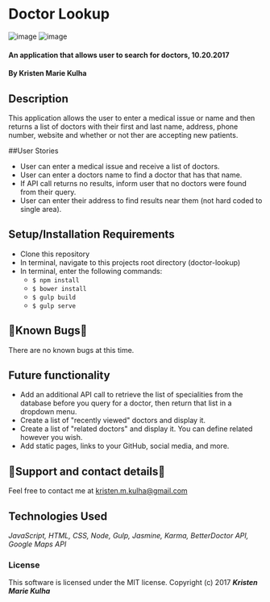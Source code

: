 # Doctor Lookup
![image](https://user-images.githubusercontent.com/15882954/31843642-0ff593f6-b5a9-11e7-87b1-2f44752d6ae4.jpg)
![image](https://user-images.githubusercontent.com/15882954/31843659-2aed5982-b5a9-11e7-868d-b635b1ea1e38.jpg)

#### An application that allows user to search for doctors, 10.20.2017

#### By Kristen Marie Kulha

## Description

This application allows the user to enter a medical issue or name and then returns a list of doctors with their first and last name, address, phone number, website and whether or not ther are accepting new patients.

##User Stories

* User can enter a medical issue and receive a list of doctors.
* User can enter a doctors name to find a doctor that has that name.
* If API call returns no results, inform user that no doctors were found from their query.
* User can enter their address to find results near them (not hard coded to single area).

## Setup/Installation Requirements

* Clone this repository
* In terminal, navigate to this projects root directory (doctor-lookup)
* In terminal, enter the following commands:
  * ``` $ npm install ```
  * ``` $ bower install ```
  * ``` $ gulp build ```
  * ``` $ gulp serve ```

## 🐛Known Bugs🐛

There are no known bugs at this time.

## Future functionality

* Add an additional API call to retrieve the list of specialities from the database before you query for a doctor, then return that list in a dropdown menu.
* Create a list of "recently viewed" doctors and display it.
* Create a list of "related doctors" and display it. You can define related however you wish.
* Add static pages, links to your GitHub, social media, and more.

## 📧Support and contact details📧

Feel free to contact me at kristen.m.kulha@gmail.com

## Technologies Used

_JavaScript, HTML, CSS, Node, Gulp, Jasmine, Karma, BetterDoctor API, Google Maps API_

### License

This software is licensed under the MIT license.
Copyright (c) 2017 **_Kristen Marie Kulha_**
